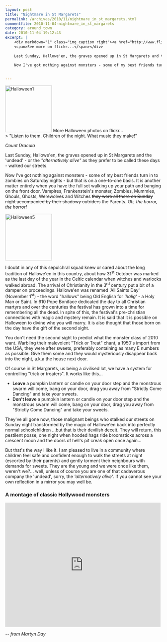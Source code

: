 ```yaml
---
layout: post
title: "Nightmare in St Margarets"
permalink: /archives/2010/11/nightmare_in_st_margarets.html
commentfile: 2010-11-04-nightmare_in_st_margarets
category: around_town
date: 2010-11-04 19:12:43
excerpt: |
    <div markdown="1" class="img_caption right"><a href="http://www.flickr.com/photos/mahnke/sets/72157625312274650/show/"><img src="/assets/images/2010/5146527156_9b0b61ebbc_m.jpg" width="150" class="photo" alt="Halloween1" /></a>
    <span>See more on flickr...</span></div>
    
    Last Sunday, Hallowe'en, the graves opened up in St Margarets and the 'undead' - or the _"alternatively alive"_ as they prefer to be called these days - walked our streets.
    
    Now I've got nothing against monsters - some of my best friends turn in to zombies on Saturday nights - but that is on a one-to-one basis. It is another matter entirely when you have the full set walking up your path and banging on the front door. Vampires, Frankenstein's monster, Zombies, Mummies, Ghouls, Ghosts, Werewolves and Witches -they were all there on Sunday night accompanied by their shadowy outriders - the Parents. _Oh, the horror, the horror!_
    

---
```


<div markdown="1" class="img_caption right">
<a href="http://www.flickr.com/photos/mahnke/sets/72157625312274650/show/"><img src="/assets/images/2010/5146527156_9b0b61ebbc_m.jpg" width="150" class="photo" alt="Halloween1" /></a>
<span>More Halloween photos on flickr...</span>

</div>
> "Listen to them. Children of the night. What music they make!"

<cite>Count Dracula</cite>

Last Sunday, Hallowe'en, the graves opened up in St Margarets and the 'undead' - or the *"alternatively alive"* as they prefer to be called these days - walked our streets.

Now I've got nothing against monsters - some of my best friends turn in to zombies on Saturday nights - but that is on a one-to-one basis. It is another matter entirely when you have the full set walking up your path and banging on the front door. Vampires, Frankenstein's monster, Zombies, Mummies, Ghouls, Ghosts, Werewolves and Witches ~~they were all there on Sunday night accompanied by their shadowy outriders~~ the Parents. *Oh, the horror, the horror!*

<a href="http://www.flickr.com/photos/mahnke/5146527710/" title="Halloween5 by Peter M, on Flickr"><img src="/assets/images/2010/5146527710_617beb46ef_m.jpg" width="150" alt="Halloween5" class="photo right"/></a>

I doubt in any of this sepulchral squad knew or cared about the long tradition of Hallowe'en in this country, about how 31<sup>st</sup> October was marked as the last day of the year in the Celtic calendar when witches and warlocks walked abroad. The arrival of Christianity in the 3<sup>rd</sup> century put a bit of a damper on proceedings. Hallowe'en was renamed 'All Saints Day' (November 1<sup>st</sup>) - the word "hallows" being Old English for *'halig'* - a Holy Man or Saint. In 610 Pope Boniface dedicated the day to all Christian martyrs and over the centuries the festival has grown into a time for remembering all the dead. In spite of this, the festival's pre-christian connections with magic and mystery remain. It is said that it is possible on Halloween to divine who you will marry. It is also thought that those born on the day have the gift of the second sight.

You don't need the second sight to predict what the monster class of 2010 want. Warbling their malevolent "Trick or Treat" chant, a 1950's import from the USA, they were after sweets, preferably containing as many E numbers as possible. Give them some and they would mysteriously disappear back into the night, a.k.a the house next door.

Of course in St Margarets, us being a civilised lot, we have a system for controlling "trick or treaters". It works like this...

-   **Leave** a pumpkin lantern or candle on your door step and the monstrous swarm will come, bang on your door, drag you away from "Strictly Come Dancing" and take your sweets.
-   **Don't leave** a pumpkin lantern or candle on your door step and the monstrous swarm will come, bang on your door, drag you away from "Strictly Come Dancing" and take your sweets.

They've all gone now, those malignant beings who stalked our streets on Sunday night transformed by the magic of Hallowe'en back into perfectly normal schoolchildren ...but that is their devilish deceit. They will return, this pestilent posse, one night when hooded hags ride broomsticks across a crescent moon and the doors of hell's pit creak open once again...

But that's the way I like it. I am pleased to live in a community where children feel safe and confident enough to walk the streets at night (escorted by their parents) and gently torment their neighbours with demands for sweets. They are the young and we were once like them, weren't we?... well, unless of course you are one of that cadaverous company the 'undead', sorry, the *'alternatively alive'*. If you cannot see your own reflection in a mirror you may well be.

### A montage of classic Hollywood monsters

<object width="500" height="400">
<param name="movie" value="http://www.youtube.com/v/0thH3qnHTbI?fs=1&amp;hl=en_GB&amp;rel=0"></param><param name="allowFullScreen" value="true"></param><param name="allowscriptaccess" value="always"></param><embed src="http://www.youtube.com/v/0thH3qnHTbI?fs=1&amp;hl=en_GB&amp;rel=0" type="application/x-shockwave-flash" allowscriptaccess="always" allowfullscreen="true" width="500" height="400"></embed></object>

<cite>-- from Martyn Day</cite>
